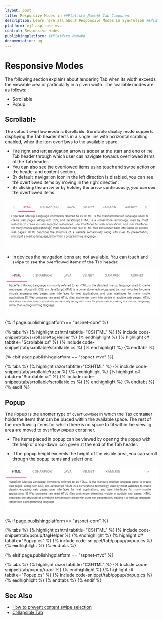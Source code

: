 ```yaml
---
layout: post
title: Responsive Modes in ##Platform_Name## Tab Component
description: Learn here all about Responsive Modes in Syncfusion ##Platform_Name## Tab component and more.
platform: ej2-asp-core-mvc
control: Responsive Modes
publishingplatform: ##Platform_Name##
documentation: ug
---
```



# Responsive Modes

The following section explains about rendering Tab when its width exceeds the viewable area or particularly in a given width. The available modes are as follows:

* Scrollable
* Popup

## Scrollable

The default overflow mode is Scrollable. Scrollable display mode supports displaying the Tab header items in a single line with horizontal scrolling enabled, when the item overflows to the available space.

* The right and left navigation arrow is added at the start and end of the Tab header through which user can navigate towards overflowed items of the Tab header.
* You can also see the overflowed items using touch and swipe action on the header and content section.
* By default, navigation icon in the left direction is disabled, you can see the overflowed items by moving in the right direction.
* By clicking the arrow or by holding the arrow continuously, you can see the overflowed items.

![Scrollable tab](./images/tabscroll.gif)

* In devices the navigation icons are not available. You can touch and swipe to see the overflowed items of the Tab header.

![Touch scroll](./images/touchscroll.gif)

{% if page.publishingplatform == "aspnet-core" %}

{% tabs %}
{% highlight cshtml tabtitle="CSHTML" %}
{% include code-snippet/tab/scrollable/tagHelper %}
{% endhighlight %}
{% highlight c# tabtitle="Scrollable.cs" %}
{% include code-snippet/tab/scrollable/scrollable.cs %}
{% endhighlight %}
{% endtabs %}

{% elsif page.publishingplatform == "aspnet-mvc" %}

{% tabs %}
{% highlight razor tabtitle="CSHTML" %}
{% include code-snippet/tab/scrollable/razor %}
{% endhighlight %}
{% highlight c# tabtitle="Scrollable.cs" %}
{% include code-snippet/tab/scrollable/scrollable.cs %}
{% endhighlight %}
{% endtabs %}
{% endif %}



## Popup

The Popup is the another type of `overflowMode` in which the Tab container holds the items that can be placed within the available space. The rest of the overflowing items for which there is no space to fit within the viewing area are moved to overflow popup container.

* The items placed in popup can be viewed by opening the popup with the help of drop-down icon given at the end of the Tab header.

* If the popup height exceeds the height of the visible area, you can scroll through the popup items and select one.

![Tab with popup](./images/popup.gif)

{% if page.publishingplatform == "aspnet-core" %}

{% tabs %}
{% highlight cshtml tabtitle="CSHTML" %}
{% include code-snippet/tab/popup/tagHelper %}
{% endhighlight %}
{% highlight c# tabtitle="Popup.cs" %}
{% include code-snippet/tab/popup/popup.cs %}
{% endhighlight %}
{% endtabs %}

{% elsif page.publishingplatform == "aspnet-mvc" %}

{% tabs %}
{% highlight razor tabtitle="CSHTML" %}
{% include code-snippet/tab/popup/razor %}
{% endhighlight %}
{% highlight c# tabtitle="Popup.cs" %}
{% include code-snippet/tab/popup/popup.cs %}
{% endhighlight %}
{% endtabs %}
{% endif %}



## See Also

* [How to prevent content swipe selection](./how-to/prevent-content-swipe-selection/)
* [Collapsible Tab](./how-to/create-collapsible-tabs/)